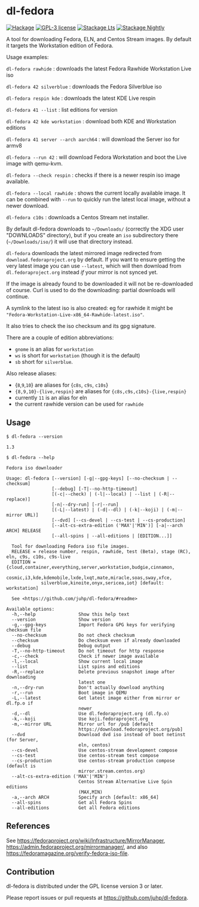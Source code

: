 # dl-fedora

[![Hackage](https://img.shields.io/hackage/v/dl-fedora.svg)](https://hackage.haskell.org/package/dl-fedora)
[![GPL-3 license](https://img.shields.io/badge/license-GPL--3-blue.svg)](LICENSE)
[![Stackage Lts](http://stackage.org/package/dl-fedora/badge/lts)](http://stackage.org/lts/package/dl-fedora)
[![Stackage Nightly](http://stackage.org/package/dl-fedora/badge/nightly)](http://stackage.org/nightly/package/dl-fedora)

A tool for downloading Fedora, ELN, and Centos Stream images.
By default it targets the Workstation edition of Fedora.

Usage examples:

`dl-fedora rawhide` : downloads the latest Fedora Rawhide Workstation Live iso

`dl-fedora 42 silverblue` : downloads the Fedora Silverblue iso

`dl-fedora respin kde` : downloads the latest KDE Live respin

`dl-fedora 41 --list` : list editions for version

`dl-fedora 42 kde workstation` : download both KDE and Workstation editions

`dl-fedora 41 server --arch aarch64` : will download the Server iso for armv8

`dl-fedora --run 42` : will download Fedora Workstation and boot the Live image with qemu-kvm.

`dl-fedora --check respin` : checks if there is a newer respin iso image
available.

`dl-fedora --local rawhide` : shows the current locally available image.
It can be combined with `--run` to quickly run the latest local image,
without a newer download.

`dl-fedora c10s` : downloads a Centos Stream net installer.

By default dl-fedora downloads to `~/Downloads/`
(correctly the XDG user "DOWNLOADS" directory),
but if you create an `iso` subdirectory there (`~/Downloads/iso/`)
it will use that directory instead.

`dl-fedora` downloads the latest mirrored image redirected from
`download.fedoraproject.org` by default.
If you want to ensure getting the very latest image you can use `--latest`,
which will then download from `dl.fedoraproject.org` instead
_if_ your mirror is not synced yet.

If the image is already found to be downloaded
it will not be re-downloaded of course.
Curl is used to do the downloading: partial downloads will continue.

A symlink to the latest iso is also created:
eg for rawhide it might be `"Fedora-Workstation-Live-x86_64-Rawhide-latest.iso"`.

It also tries to check the iso checksum and its gpg signature.

There are a couple of edition abbreviations:
- `gnome` is an alias for `workstation`
- `ws` is short for `workstation` (though it is the default)
- `sb` short for `silverblue`.

Also release aliases:
- {`8`,`9`,`10`} are aliases for {`c8s`, `c9s`, `c10s`}
- `{8,9,10}-{live,respin}` are aliases for `{c8s,c9s,c10s}-{live,respin}`
- currently `11` is an alias for eln
- the current rawhide version can be used for `rawhide`

## Usage
`$ dl-fedora --version`

```
1.3
```
`$ dl-fedora --help`

```
Fedora iso downloader

Usage: dl-fedora [--version] [-g|--gpg-keys] [--no-checksum | --checksum] 
                 [--debug] [-T|--no-http-timeout] 
                 [(-c|--check) | (-l|--local) | --list | (-R|--replace)] 
                 [-n|--dry-run] [-r|--run] 
                 [(-L|--latest) | (-d|--dl) | (-k|--koji) | (-m|--mirror URL)] 
                 [--dvd] [--cs-devel | --cs-test | --cs-production] 
                 [--alt-cs-extra-edition ('MAX'|'MIN')] [-a|--arch ARCH] RELEASE
                 [--all-spins | --all-editions | [EDITION...]]

  Tool for downloading Fedora iso file images.
  RELEASE = release number, respin, rawhide, test (Beta), stage (RC), eln, c9s, c10s, c9s-live
  EDITION = {cloud,container,everything,server,workstation,budgie,cinnamon,
             cosmic,i3,kde,kdemobile,lxde,lxqt,mate,miracle,soas,sway,xfce,
             silverblue,kinoite,onyx,sericea,iot} [default: workstation]

  See <https://github.com/juhp/dl-fedora/#readme>

Available options:
  -h,--help                Show this help text
  --version                Show version
  -g,--gpg-keys            Import Fedora GPG keys for verifying checksum file
  --no-checksum            Do not check checksum
  --checksum               Do checksum even if already downloaded
  --debug                  Debug output
  -T,--no-http-timeout     Do not timeout for http response
  -c,--check               Check if newer image available
  -l,--local               Show current local image
  --list                   List spins and editions
  -R,--replace             Delete previous snapshot image after downloading
                           latest one
  -n,--dry-run             Don't actually download anything
  -r,--run                 Boot image in QEMU
  -L,--latest              Get latest image either from mirror or dl.fp.o if
                           newer
  -d,--dl                  Use dl.fedoraproject.org (dl.fp.o)
  -k,--koji                Use koji.fedoraproject.org
  -m,--mirror URL          Mirror url for /pub [default
                           https://download.fedoraproject.org/pub]
  --dvd                    Download dvd iso instead of boot netinst (for Server,
                           eln, centos)
  --cs-devel               Use centos-stream development compose
  --cs-test                Use centos-stream test compose
  --cs-production          Use centos-stream production compose (default is
                           mirror.stream.centos.org)
  --alt-cs-extra-edition ('MAX'|'MIN')
                           Centos Stream Alternative Live Spin editions
                           (MAX,MIN)
  -a,--arch ARCH           Specify arch [default: x86_64]
  --all-spins              Get all Fedora Spins
  --all-editions           Get all Fedora editions
```

## References
See <https://fedoraproject.org/wiki/Infrastructure/MirrorManager>,
<https://admin.fedoraproject.org/mirrormanager/>,
and also <https://fedoramagazine.org/verify-fedora-iso-file>.

## Contribution
dl-fedora is distributed under the GPL license version 3 or later.

Please report issues or pull requests at <https://github.com/juhp/dl-fedora>.
